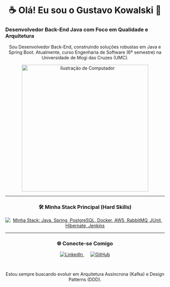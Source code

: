 
<div id="header" align="center">
  <h1>☕ Olá! Eu sou o Gustavo Kowalski 🚀</h1>
</div>


### Desenvolvedor Back-End Java com Foco em Qualidade e Arquitetura

<p align="center">
  Sou Desenvolvedor Back-End, construindo soluções robustas em Java e Spring Boot. Atualmente, curso Engenharia de Software (6º semestre) na Universidade de Mogi das Cruzes (UMC).
</p>

<p align="center">
  <img src="https://raw.githubusercontent.com/MicaelliMedeiros/micaellimedeiros/master/image/computer-illustration.png" alt="Ilustração de Computador" width="400"/>
</p>

---

<h3 align="center">🛠️ Minha Stack Principal  (Hard Skills)</h3>

<p align="center">
  <a href="https://skillicons.dev">
    <img src="https://skillicons.dev/icons?i=java,spring,postgres,docker,aws,rabbitmq,junit,hibernate,jenkins,git,githubactions,idea" alt="Minha Stack: Java, Spring, PostgreSQL, Docker, AWS, RabbitMQ, JUnit, Hibernate, Jenkins" />
  </a>
</p>



---

<h3 align="center">🌐 Conecte-se Comigo</h3>

<p align="center">
  <a href="https://www.linkedin.com/in/gustavokowalski/" target="_blank" style="margin-right: 20px;">
    <img src="https://img.shields.io/badge/LinkedIn-0077B5?style=for-the-badge&logo=linkedin&logoColor=white" alt="LinkedIn" />
  </a>
  <a href="https://gitfollio.vercel.app/kowalskiig" target="_blank">
    <img src="https://img.shields.io/badge/GitHub-100000?style=for-the-badge&logo=github&logoColor=white" alt="GitHub" />
  </a>
</p>

<br>

<div align="center">
  <p>Estou sempre buscando evoluir em Arquitetura Assíncrona (Kafka) e Design Patterns (DDD).</p>
</div>

  
</p>



<!-- GitFolio:start
{
  "gitfolio": "on",
  "name": "Gustavo Kowalski",
  "email": "gukowalski.dev@gmail.com",
  "tagline": "Back-end developer",
  "avatar_url": "https://avatars.githubusercontent.com/u/132960061?v=4",
  "website": "",
  "githubUser": "kowalskiig",
  "linkedinUser": "https://www.linkedin.com/in/gustavokowalski/",
  "about": "Estudante de Engenharia de Software (UMC, 6º semestre, noturno) focado no desenvolvimento Backend utlizando Java e Spring Boot. ",
  "showStars": true,
  "showFollowers": true,
  "followers": 5,
  "following": 1,
  "themeId": "cyberpunk",
  "tech": [
  "Java",
  "Spring Boot"
],
  "projects": [
  {
    "id": 1066631063,
    "repoName": "Breast-Cancer-Wisconsin",
    "url": "https://github.com/kowalskiig/Breast-Cancer-Wisconsin",
    "stars": 0,
    "description": "Pesquisa com Machine Learning (SVM) e Scikit-learn aplicada ao dataset Breast Cancer Wisconsin, avaliando desempenho com K-Fold e ShuffleSplit para diagnóstico biomédico.",
    "image": "",
    "techs": [
      "Python",
      "Scikit-learn",
      "Pandas",
      "NumPy"
    ],
    "deploy": "",
    "highlighted": false
  },
  {
    "id": 1051706115,
    "repoName": "Analisador-Credito",
    "url": "https://github.com/kowalskiig/Analisador-Credito",
    "stars": 0,
    "description": "Projeto usando arquitetura de microservicos com Spring Boot, comunicação assíncrona com RabbitMQ.",
    "image": "",
    "techs": [
      "Java",
      "Spring Boot",
      "RabbitMQ",
      "Docker",
      "PostgreSQL"
    ],
    "deploy": "",
    "highlighted": false
  },
  {
    "id": 1015595945,
    "repoName": "Api-compartihar-receitas",
    "url": "https://github.com/kowalskiig/Api-compartihar-receitas",
    "stars": 0,
    "description": "REST API para gerenciamento de receitas, construída em Spring Boot, com CI/CD, cobertura alta de código(90%) e documentação no Swagger.",
    "image": "",
    "techs": [
      "Java",
      "Spring Boot",
      "Spring Security",
      "OAuth2/JWT",
      "JUnit",
      "Docker",
      "GitHub Actions",
      "Swagger/OpenAPI"
    ],
    "deploy": "",
    "highlighted": true
  }
]
}
GitFolio:end -->
  

